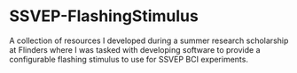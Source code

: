 # SSVEP-FlashingStimulus
 A collection of resources I developed during a summer research scholarship at Flinders where I was tasked with developing software to provide a configurable flashing stimulus to use for SSVEP BCI experiments.
